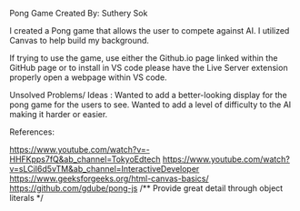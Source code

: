Pong Game 
Created By: Suthery Sok

I created a Pong game that allows the user to compete against AI. I utilized Canvas to help build my background.

If trying to use the game, use either the Github.io page linked within the GitHub page or to install in VS code please have the Live Server extension properly open a webpage within VS code.


Unsolved Problems/ Ideas :
Wanted to add a better-looking display for the pong game for the users to see.
Wanted to add a level of difficulty to the AI making it harder or easier. 



References: 

https://www.youtube.com/watch?v=-HHFKpps7fQ&ab_channel=TokyoEdtech
https://www.youtube.com/watch?v=sLCiI6d5vTM&ab_channel=InteractiveDeveloper
https://www.geeksforgeeks.org/html-canvas-basics/
https://github.com/gdube/pong-js /** Provide great detail through object literals */
